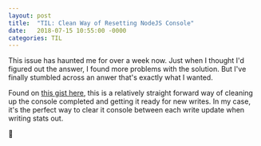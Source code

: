 ```yaml
---
layout: post
title:  "TIL: Clean Way of Resetting NodeJS Console"
date:   2018-07-15 10:55:00 -0000
categories: TIL
---
```

This issue has haunted me for over a week now. Just when I thought I'd figured out the answer, I found more problems with the solution. But I've finally stumbled across an anwer that's exactly what I wanted.

Found on [this gist here](https://gist.github.com/timneutkens/f2933558b8739bbf09104fb27c5c9664), this is a relatively straight forward way of cleaning up the console completed and getting it ready for new writes. In my case, it's the perfect way to clear it console between each write update when writing stats out.

💚